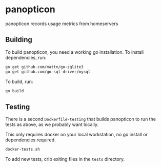 # panopticon
panopticon records usage metrics from homeservers

## Building
To build panopticon, you need a working go installation.
To install dependencies, run:

```sh
go get github.com/mattn/go-sqlite3
go get github.com/go-sql-driver/mysql
```

To build, run:

```sh
go build
```

## Testing
There is a second `Dockerfile-testing` that builds panopticon to run the tests as above, as we probably want locally.

This only requires docker on your local workstation, no go install or dependencies required.

```sh
docker-tests.sh
```
To add new tests, crib exiting files in the `tests` directory.
